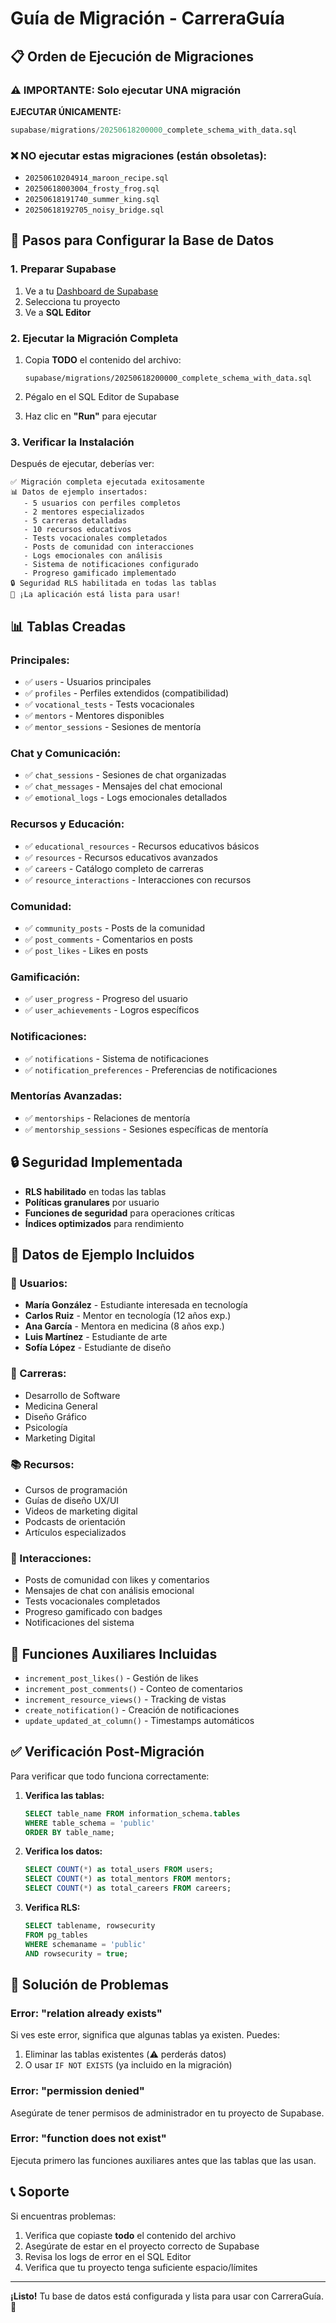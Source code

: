 # Guía de Migración - CarreraGuía

## 📋 Orden de Ejecución de Migraciones

### ⚠️ IMPORTANTE: Solo ejecutar UNA migración

**EJECUTAR ÚNICAMENTE:**
```sql
supabase/migrations/20250618200000_complete_schema_with_data.sql
```

### ❌ NO ejecutar estas migraciones (están obsoletas):
- `20250610204914_maroon_recipe.sql`
- `20250618003004_frosty_frog.sql` 
- `20250618191740_summer_king.sql`
- `20250618192705_noisy_bridge.sql`

## 🚀 Pasos para Configurar la Base de Datos

### 1. Preparar Supabase
1. Ve a tu [Dashboard de Supabase](https://supabase.com/dashboard)
2. Selecciona tu proyecto
3. Ve a **SQL Editor**

### 2. Ejecutar la Migración Completa
1. Copia **TODO** el contenido del archivo:
   ```
   supabase/migrations/20250618200000_complete_schema_with_data.sql
   ```

2. Pégalo en el SQL Editor de Supabase

3. Haz clic en **"Run"** para ejecutar

### 3. Verificar la Instalación
Después de ejecutar, deberías ver:

```
✅ Migración completa ejecutada exitosamente
📊 Datos de ejemplo insertados:
   - 5 usuarios con perfiles completos
   - 2 mentores especializados
   - 5 carreras detalladas
   - 10 recursos educativos
   - Tests vocacionales completados
   - Posts de comunidad con interacciones
   - Logs emocionales con análisis
   - Sistema de notificaciones configurado
   - Progreso gamificado implementado
🔒 Seguridad RLS habilitada en todas las tablas
🚀 ¡La aplicación está lista para usar!
```

## 📊 Tablas Creadas

### Principales:
- ✅ `users` - Usuarios principales
- ✅ `profiles` - Perfiles extendidos (compatibilidad)
- ✅ `vocational_tests` - Tests vocacionales
- ✅ `mentors` - Mentores disponibles
- ✅ `mentor_sessions` - Sesiones de mentoría

### Chat y Comunicación:
- ✅ `chat_sessions` - Sesiones de chat organizadas
- ✅ `chat_messages` - Mensajes del chat emocional
- ✅ `emotional_logs` - Logs emocionales detallados

### Recursos y Educación:
- ✅ `educational_resources` - Recursos educativos básicos
- ✅ `resources` - Recursos educativos avanzados
- ✅ `careers` - Catálogo completo de carreras
- ✅ `resource_interactions` - Interacciones con recursos

### Comunidad:
- ✅ `community_posts` - Posts de la comunidad
- ✅ `post_comments` - Comentarios en posts
- ✅ `post_likes` - Likes en posts

### Gamificación:
- ✅ `user_progress` - Progreso del usuario
- ✅ `user_achievements` - Logros específicos

### Notificaciones:
- ✅ `notifications` - Sistema de notificaciones
- ✅ `notification_preferences` - Preferencias de notificaciones

### Mentorías Avanzadas:
- ✅ `mentorships` - Relaciones de mentoría
- ✅ `mentorship_sessions` - Sesiones específicas de mentoría

## 🔒 Seguridad Implementada

- **RLS habilitado** en todas las tablas
- **Políticas granulares** por usuario
- **Funciones de seguridad** para operaciones críticas
- **Índices optimizados** para rendimiento

## 📝 Datos de Ejemplo Incluidos

### 👥 Usuarios:
- **María González** - Estudiante interesada en tecnología
- **Carlos Ruiz** - Mentor en tecnología (12 años exp.)
- **Ana García** - Mentora en medicina (8 años exp.)
- **Luis Martínez** - Estudiante de arte
- **Sofía López** - Estudiante de diseño

### 🎯 Carreras:
- Desarrollo de Software
- Medicina General
- Diseño Gráfico
- Psicología
- Marketing Digital

### 📚 Recursos:
- Cursos de programación
- Guías de diseño UX/UI
- Videos de marketing digital
- Podcasts de orientación
- Artículos especializados

### 💬 Interacciones:
- Posts de comunidad con likes y comentarios
- Mensajes de chat con análisis emocional
- Tests vocacionales completados
- Progreso gamificado con badges
- Notificaciones del sistema

## 🔧 Funciones Auxiliares Incluidas

- `increment_post_likes()` - Gestión de likes
- `increment_post_comments()` - Conteo de comentarios
- `increment_resource_views()` - Tracking de vistas
- `create_notification()` - Creación de notificaciones
- `update_updated_at_column()` - Timestamps automáticos

## ✅ Verificación Post-Migración

Para verificar que todo funciona correctamente:

1. **Verifica las tablas:**
   ```sql
   SELECT table_name FROM information_schema.tables 
   WHERE table_schema = 'public' 
   ORDER BY table_name;
   ```

2. **Verifica los datos:**
   ```sql
   SELECT COUNT(*) as total_users FROM users;
   SELECT COUNT(*) as total_mentors FROM mentors;
   SELECT COUNT(*) as total_careers FROM careers;
   ```

3. **Verifica RLS:**
   ```sql
   SELECT tablename, rowsecurity 
   FROM pg_tables 
   WHERE schemaname = 'public' 
   AND rowsecurity = true;
   ```

## 🚨 Solución de Problemas

### Error: "relation already exists"
Si ves este error, significa que algunas tablas ya existen. Puedes:
1. Eliminar las tablas existentes (⚠️ perderás datos)
2. O usar `IF NOT EXISTS` (ya incluido en la migración)

### Error: "permission denied"
Asegúrate de tener permisos de administrador en tu proyecto de Supabase.

### Error: "function does not exist"
Ejecuta primero las funciones auxiliares antes que las tablas que las usan.

## 📞 Soporte

Si encuentras problemas:
1. Verifica que copiaste **todo** el contenido del archivo
2. Asegúrate de estar en el proyecto correcto de Supabase
3. Revisa los logs de error en el SQL Editor
4. Verifica que tu proyecto tenga suficiente espacio/límites

---

**¡Listo!** Tu base de datos está configurada y lista para usar con CarreraGuía. 🎉